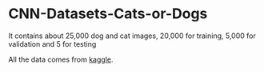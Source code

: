 # CNN-Datasets-Cats-or-Dogs

It contains about 25,000 dog and cat images, 20,000 for training, 5,000 for validation and 5 for testing

All the data comes from [kaggle](https://www.kaggle.com/competitions/dogs-vs-cats/data).